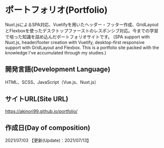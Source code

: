 # ポートフォリオ(Portfolio)
Nuxt.jsによるSPA対応、Vuetifyを用いたヘッダー・フッター作成、GridLayoutとFlexboxを使ったデスクトップファーストのレスポンシブ対応。今までの学習で培った知識を詰め込んだポートフォリオサイトです。
(SPA support with Nuxt.js, header/footer creation with Vuetify, desktop-first responsive support with GridLayout and Flexbox. This is a portfolio site packed with the knowledge I've accumulated through my studies.)


## 開発言語(Development Language)
HTML、SCSS、JavaScript（Vue.js、Nuxt.js）


## サイトURL(Site URL)
https://akinori99.github.io/portfolio/


## 作成日(Day of composition)
2021/07/03  【更新(Update)：2021/07/13】
